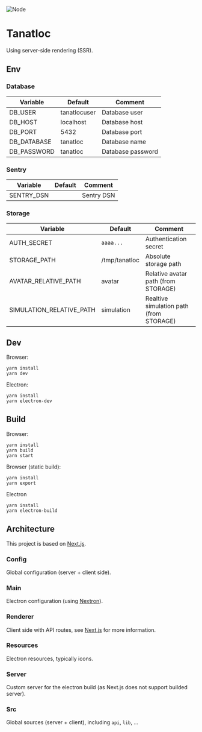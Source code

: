 ![Node](https://github.com/Airthium/tanatloc-ssr/workflows/Node/badge.svg)

# Tanatloc

Using server-side rendering (SSR).

## Env

### Database

| Variable    | Default      | Comment           |
| ----------- | ------------ | ----------------- |
| DB_USER     | tanatlocuser | Database user     |
| DB_HOST     | localhost    | Database host     |
| DB_PORT     | 5432         | Database port     |
| DB_DATABASE | tanatloc     | Database name     |
| DB_PASSWORD | tanatloc     | Database password |

### Sentry

| Variable   | Default | Comment    |
| ---------- | ------- | ---------- |
| SENTRY_DSN |         | Sentry DSN |

### Storage

| Variable                 | Default       | Comment                                 |
| ------------------------ | ------------- | --------------------------------------- |
| AUTH_SECRET              | `aaaa...`     | Authentication secret                   |
| STORAGE_PATH             | /tmp/tanatloc | Absolute storage path                   |
| AVATAR_RELATIVE_PATH     | avatar        | Relative avatar path (from STORAGE)     |
| SIMULATION_RELATIVE_PATH | simulation    | Realtive simulation path (from STORAGE) |

<!-- ## Database

```shell
sudo -u postgres psql
```

```sql
CREATE DATABASE tanatloc;
CREATE USER tanatlocuser WITH ENCRYPTED PASSWORD 'tanatloc';
GRANT ALL PRIVILEGES ON DATABASE tanatloc TO tanatlocuser;
\c tanatloc
CREATE EXTENSION pgcrypto;
``` -->

## Dev

Browser:

```shell
yarn install
yarn dev
```

Electron:

```shell
yarn install
yarn electron-dev
```

## Build

Browser:

```shell
yarn install
yarn build
yarn start
```

Browser (static build):

```shell
yarn install
yarn export
```

Electron

```shell
yarn install
yarn electron-build
```

## Architecture

This project is based on [Next.js](https://github.com/vercel/next.js/).

### Config

Global configuration (server + client side).

### Main

Electron configuration (using [Nextron](https://github.com/saltyshiomix/nextron)).

### Renderer

Client side with API routes, see [Next.js](https://github.com/vercel/next.js/) for more information.

### Resources

Electron resources, typically icons.

### Server

Custom server for the electron build (as Next.js does not support builded server).

### Src

Global sources (server + client), including `api`, `lib`, ...

